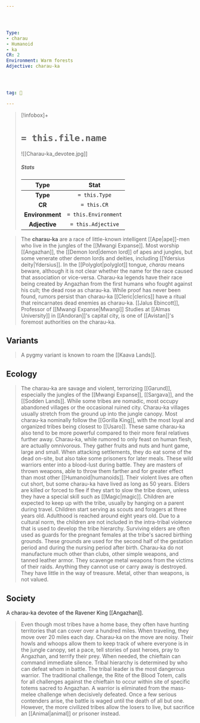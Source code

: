 ```yaml
---




Type:
- charau
- Humanoid
- ka
CR: 2
Environment: Warm forests
Adjective: charau-ka




tag: 👹

---
```


> [!infobox]+
> #  `= this.file.name`
> ![[Charau-ka_devotee.jpg]]
> ##### Stats
> Type | Stat |
> :---:|:---:|
> **Type** | `= this.Type` |
> **CR** | `= this.CR` |
> **Environment** | `= this.Environment` |
> **Adjective** | `= this.Adjective` |



> The **charau-ka** are a race of little-known intelligent [[Ape|ape]]-men who live in the jungles of the [[Mwangi Expanse]]. Most worship [[Angazhan]], the [[Demon lord|demon lord]] of apes and jungles, but some venerate other demon lords and deities, including [[Ydersius deity|Ydersius]]. In the [[Polyglot|polyglot]] tongue, *charau* means beware, although it is not clear whether the name for the race caused that association or vice-versa.
> Charau-ka legends have their race being created by Angazhan from the first humans who fought against his cult; the dead rose as charau-ka. While proof has never been found, rumors persist than charau-ka [[Cleric|clerics]] have a ritual that reincarnates dead enemies as charau-ka.
> [[Jalus Ebincott]], Professor of [[Mwangi Expanse|Mwangi]] Studies at [[Almas University]] in [[Andoran]]'s capital city, is one of [[Avistan]]'s foremost authorities on the charau-ka.



## Variants

> A pygmy variant is known to roam the [[Kaava Lands]].


## Ecology

> The charau-ka are savage and violent, terrorizing [[Garund]], especially the jungles of the [[Mwangi Expanse]], [[Sargava]], and the [[Sodden Lands]]. While some tribes are nomadic, most occupy abandoned villages or the occasional ruined city. Charau-ka villages usually stretch from the ground up into the jungle canopy.
> Most charau-ka nominally follow the [[Gorilla King]], with the most loyal and organized tribes being closest to [[Usaro]]. These same charau-ka also tend to be more powerful compared to their more feral relatives further away.
> Charau-ka, while rumored to only feast on human flesh, are actually omnivorous. They gather fruits and nuts and hunt game, large and small. When attacking settlements, they do eat some of the dead on-site, but also take some prisoners for later meals.
> These wild warriors enter into a blood-lust during battle. They are masters of thrown weapons, able to throw them farther and for greater effect than most other [[Humanoid|humanoids]].
> Their violent lives are often cut short, but some charau-ka have lived as long as 50 years. Elders are killed or forced to flee if they start to slow the tribe down, unless they have a special skill such as [[Magic|magic]]. Children are expected to keep up with the tribe, usually by hanging on a parent during travel. Children start serving as scouts and foragers at three years old. Adulthood is reached around eight years old. Due to a cultural norm, the children are not included in the intra-tribal violence that is used to develop the tribe hierarchy.
> Surviving elders are often used as guards for the pregnant females at the tribe's sacred birthing grounds. These grounds are used for the second half of the gestation period and during the nursing period after birth.
> Charau-ka do not manufacture much other than clubs, other simple weapons, and tanned leather armor. They scavenge metal weapons from the victims of their raids. Anything they cannot use or carry away is destroyed. They have little in the way of treasure. Metal, other than weapons, is not valued.


## Society

 
 A charau-ka devotee of the Ravener King [[Angazhan]].
> Even though most tribes have a home base, they often have hunting territories that can cover over a hundred miles. When traveling, they move over 20 miles each day. Charau-ka on the move are noisy. Their howls and whoops allow them to keep track of where everyone is in the jungle canopy, set a pace, tell stories of past heroes, pray to Angazhan, and terrify their prey. When needed, the chieftain can command immediate silence.
> Tribal hierarchy is determined by who can defeat whom in battle. The tribal leader is the most dangerous warrior. The traditional challenge, the Rite of the Blood Totem, calls for all challenges against the chieftain to occur within site of specific totems sacred to Angazhan. A warrior is eliminated from the mass-melee challenge when decisively defeated. Once a few serious contenders arise, the battle is waged until the death of all but one. However, the more civilized tribes allow the losers to live, but sacrifice an [[Animal|animal]] or prisoner instead.








